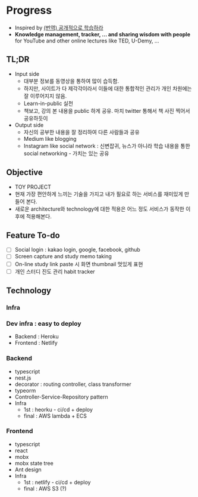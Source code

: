 # Progress

-   Inspired by [(번역) 공개적으로 학습하라](https://tkhwang.me/2020-04-22-learn-in-public-korean-translation)
-   **Knowledge management, tracker, ... and sharing wisdom with people** for YouTube and other online lectures like TED, U-Demy, ...

## TL;DR

-   Input side
    -   대부분 정보를 동영상을 통하여 많이 습득함.
    -   하지만, 사이트가 다 제각각이라서 이들에 대한 통합적인 관리가 개인 차원에는 잘 이루어지지 않음.
    -   Learn-in-public 실천
    -   책보고, 강의 본 내용을 public 하게 공유. 마치 twitter 통해서 책 사진 찍어서 공유하듯이
-   Output side
    -   자신의 공부한 내용을 잘 정리하여 다른 사람들과 공유
    -   Medium like blogging
    -   Instagram like social network : 신변잡귀, 뉴스가 아니라 학습 내용을 통한 social networking - 가치는 있는 공유

## Objective

-   TOY PROJECT
-   현재 가장 편안하게 느끼는 기술을 가지고 내가 필요로 하는 서비스를 재미있게 만들어 본다.
-   새로운 architecture와 technology에 대한 적용은 어느 정도 서비스가 동작한 이후에 적용해본다.

## Feature To-do

-   [ ] Social login : kakao login, google, facebook, github
-   [ ] Screen capture and study memo taking
-   [ ] On-line study link paste 시 화면 thumbnail 멋있게 표현
-   [ ] 개인 스터디 진도 관리 habit tracker

## Technology

### Infra

### Dev infra : easy to deploy

-   Backend : Heroku
-   Frontend : Netlify

### Backend

-   typescript
-   nest.js
-   decorator : routing controller, class transformer
-   typeorm
-   Controller-Service-Repository pattern
-   Infra
    -   1st : heorku - ci/cd + deploy
    -   final : AWS lambda + ECS

### Frontend

-   typescript
-   react
-   mobx
-   mobx state tree
-   Ant design
-   Infra
    -   1st : netlify - ci/cd + deploy
    -   final : AWS S3 (?)
